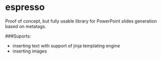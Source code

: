 espresso
========

Proof of concept, but fully usable library for PowerPoint slides generation based on metatags.

###Suports:
- inserting text with support of jinja templating engine
- inserting images
